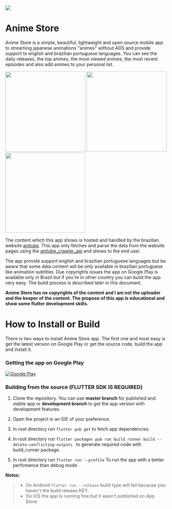 ![](https://github.com/sc4v3ng3r/animeapp_course/blob/development/android/app/src/main/res/mipmap-xxxhdpi/ic_launcher.png?raw=true)
# Anime Store 

Anime Store is a simple, beautiful, lightweight and open source mobile app to streaming japanese animations "animes" without ADS and provide support to english and brazilian portuguese languages. You can see the daily releases, the top animes, the most viewed animes, the most recent episodes and also add animes to your personal list. 


<p float="left">
  <img src="https://s5.gifyu.com/images/app_startupf7a34bdb2ef8352f.gif" width="250" />
  <img src="https://s5.gifyu.com/images/home_to_details00ff993998186b6a.gif" width="250" /> 
  <img src="https://s5.gifyu.com/images/playe14beaa32c2b9207.gif" width="250" />
</p>


The content which this app shows is hosted and handled by the brazilian website [anitube](https://www.anitube.site/). This app only fetches and parse the data from the website pages using the [anitube_crawler_api](https://github.com/sc4v3ng3r/anitube_crawler_api) and shows to the end user.

The app provide support english and brazilian portuguese languages but be aware that some data content will be only available in brazilian portuguese like animation subtitles. Due copyrights issues the app on Google Play is available only in Brazil but if you're in other country you can build the app very easy. The build process is described later in this document.

**Anime Store has no copyrights of the content and I am not the uploader and the keeper of the content. The propose of this app is educational and show some flutter development skills.**
 

# How to Install or Build

There is two ways to install Anime Store app. The first one and most easy is get the latest version on Google Play or get the source code, build the app and install it.

###  Getting the app on Google Play

[![Google Play](https://github.com/sc4v3ng3r/animeapp_course/blob/development/external_resources/badges/google-play-badge.png?raw=true)](https://play.google.com/store/apps/details?id=boaventura.com.br.anime_app)


### Building from the source (FLUTTER SDK IS REQUIRED)

1) Clone the repository. You can use **master branch** for published and stable app or **development branch** to get the app version with development features.

2) Open the project in an IDE of your preference.
3) In root directory run ``` flutter pub get ``` to fetch app dependencies.
4) In root directory run ```flutter packages pub run build_runner build --delete-conflicting-outputs ``` to generate required code with build_runner package.
5) In root directory run ```flutter run --profile``` To run the app with a better perfomance than debug mode.

**Notes:**
> * On Android ```flutter run --release``` build type will fail because you haven't the build release KEY.
> * On iOS the app is running fine but it wasn't published on App Store.
